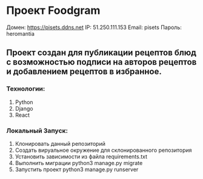 # Проект Foodgram
 Домен: https://pisets.ddns.net
 IP: 51.250.111.153
 Email: pisets
 Пароль: heromantia

## Проект создан для публикации рецептов блюд с возможностью подписи на авторов рецептов и добавлением рецептов в избранное.

### Технологии:

1. Python
1. Django
1. React

### Локальный Запуск:
1. Клонировать данный репозиторий
1. Создать вируальное окружение для склонированного репозитория
1. Установить зависимости из файла requirements.txt
1. Выполнить миграции python3 manage.py migrate
1. Запустить проект python3 manage.py runserver